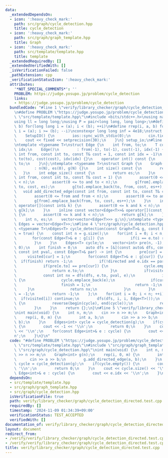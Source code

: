```yaml
---
data:
  _extendedDependsOn:
  - icon: ':heavy_check_mark:'
    path: src/graph/cycle_detection.hpp
    title: cycle_detection
  - icon: ':heavy_check_mark:'
    path: src/graph/graph_template.hpp
    title: Graph
  - icon: ':heavy_check_mark:'
    path: src/template/template.hpp
    title: template
  _extendedRequiredBy: []
  _extendedVerifiedWith: []
  _isVerificationFailed: false
  _pathExtension: cpp
  _verificationStatusIcon: ':heavy_check_mark:'
  attributes:
    '*NOT_SPECIAL_COMMENTS*': ''
    PROBLEM: https://judge.yosupo.jp/problem/cycle_detection
    links:
    - https://judge.yosupo.jp/problem/cycle_detection
  bundledCode: "#line 1 \"verify/library_checker/graph/cycle_detection_directed.test.cpp\"\
    \n#define PROBLEM \"https://judge.yosupo.jp/problem/cycle_detection\"\n#line 2\
    \ \"src/template/template.hpp\"\n#include <bits/stdc++.h>\nusing namespace std;\n\
    using ll = long long;\nusing P = pair<long long, long long>;\n#define rep(i, a,\
    \ b) for(long long i = (a); i < (b); ++i)\n#define rrep(i, a, b) for(long long\
    \ i = (a); i >= (b); --i)\nconstexpr long long inf = 4e18;\nstruct SetupIO {\n\
    \    SetupIO() {\n        ios::sync_with_stdio(0);\n        cin.tie(0);\n    \
    \    cout << fixed << setprecision(30);\n    }\n} setup_io;\n#line 3 \"src/graph/graph_template.hpp\"\
    \ntemplate <typename T>\nstruct Edge {\n    int from, to;\n    T cost;\n    int\
    \ idx;\n    Edge()\n        : from(-1), to(-1), cost(-1), idx(-1) {}\n    Edge(const\
    \ int from, const int to, const T& cost = 1, const int idx = -1)\n        : from(from),\
    \ to(to), cost(cost), idx(idx) {}\n    operator int() const {\n        return\
    \ to;\n    }\n};\ntemplate <typename T>\nstruct Graph {\n    Graph(const int N)\n\
    \        : n(N), es(0), g(N) {}\n    int size() const {\n        return n;\n \
    \   }\n    int edge_size() const {\n        return es;\n    }\n    void add_edge(const\
    \ int from, const int to, const T& cost = 1) {\n        assert(0 <= from and from\
    \ < n);\n        assert(0 <= to and to < n);\n        g[from].emplace_back(from,\
    \ to, cost, es);\n        g[to].emplace_back(to, from, cost, es++);\n    }\n \
    \   void add_directed_edge(const int from, const int to, const T& cost = 1) {\n\
    \        assert(0 <= from and from < n);\n        assert(0 <= to and to < n);\n\
    \        g[from].emplace_back(from, to, cost, es++);\n    }\n    inline vector<Edge<T>>&\
    \ operator[](const int& k) {\n        assert(0 <= k and k < n);\n        return\
    \ g[k];\n    }\n    inline const vector<Edge<T>>& operator[](const int& k) const\
    \ {\n        assert(0 <= k and k < n);\n        return g[k];\n    }\n\n   private:\n\
    \    int n, es;\n    vector<vector<Edge<T>>> g;\n};\ntemplate <typename T>\nusing\
    \ Edges = vector<Edge<T>>;\n#line 4 \"src/graph/cycle_detection.hpp\"\ntemplate\
    \ <typename T>\nEdges<T> cycle_detection(const Graph<T>& g, const bool directed\
    \ = true) {\n    const int n = g.size();\n    for(int i = 0; i < n; ++i) {\n \
    \       for(const Edge<T>& e : g[i]) {\n            if(i == e.to) return {e};\n\
    \        }\n    }\n    Edges<T> cycle;\n    vector<int> pre(n, -1), visited(n,\
    \ 0);\n    int finish = 0;\n    auto dfs = [&](const auto& dfs, const int cur,\
    \ const int pval, const Edge<T>& par) -> int {\n        pre[cur] = pval;\n   \
    \     visited[cur] = 1;\n        for(const Edge<T>& e : g[cur]) {\n          \
    \  if(finish) return -1;\n            if(!directed and e.idx == par.idx) continue;\n\
    \            if(pre[e.to] == pre[cur]) {\n                cycle.emplace_back(e);\n\
    \                return e.to;\n            }\n            if(visited[e.to]) continue;\n\
    \            const int nx = dfs(dfs, e.to, pval, e);\n            if(nx != -1)\
    \ {\n                cycle.emplace_back(e);\n                if(cur == nx) {\n\
    \                    finish = 1;\n                    return -1;\n           \
    \     }\n                return nx;\n            }\n        }\n        pre[cur]\
    \ = -1;\n        return -1;\n    };\n    for(int i = 0; i < n; ++i) {\n      \
    \  if(visited[i]) continue;\n        dfs(dfs, i, i, Edge<T>());\n        if(finish)\
    \ {\n            reverse(begin(cycle), end(cycle));\n            return cycle;\n\
    \        }\n    }\n    return {};\n}\n#line 5 \"verify/library_checker/graph/cycle_detection_directed.test.cpp\"\
    \nint main(void) {\n    int n, m;\n    cin >> n >> m;\n    Graph<int> g(n);\n\
    \    rep(i, 0, m) {\n        int a, b;\n        cin >> a >> b;\n        g.add_directed_edge(a,\
    \ b);\n    }\n    Edges<int> cycle = cycle_detection(g);\n    if(cycle.empty())\
    \ {\n        cout << -1 << '\\n';\n        return 0;\n    }\n    cout << cycle.size()\
    \ << '\\n';\n    for(const Edge<int>& e : cycle) {\n        cout << e.idx << '\\\
    n';\n    }\n}\n"
  code: "#define PROBLEM \"https://judge.yosupo.jp/problem/cycle_detection\"\n#include\
    \ \"src/template/template.hpp\"\n#include \"src/graph/graph_template.hpp\"\n#include\
    \ \"src/graph/cycle_detection.hpp\"\nint main(void) {\n    int n, m;\n    cin\
    \ >> n >> m;\n    Graph<int> g(n);\n    rep(i, 0, m) {\n        int a, b;\n  \
    \      cin >> a >> b;\n        g.add_directed_edge(a, b);\n    }\n    Edges<int>\
    \ cycle = cycle_detection(g);\n    if(cycle.empty()) {\n        cout << -1 <<\
    \ '\\n';\n        return 0;\n    }\n    cout << cycle.size() << '\\n';\n    for(const\
    \ Edge<int>& e : cycle) {\n        cout << e.idx << '\\n';\n    }\n}"
  dependsOn:
  - src/template/template.hpp
  - src/graph/graph_template.hpp
  - src/graph/cycle_detection.hpp
  isVerificationFile: true
  path: verify/library_checker/graph/cycle_detection_directed.test.cpp
  requiredBy: []
  timestamp: '2024-11-09 01:34:39+09:00'
  verificationStatus: TEST_ACCEPTED
  verifiedWith: []
documentation_of: verify/library_checker/graph/cycle_detection_directed.test.cpp
layout: document
redirect_from:
- /verify/verify/library_checker/graph/cycle_detection_directed.test.cpp
- /verify/verify/library_checker/graph/cycle_detection_directed.test.cpp.html
title: verify/library_checker/graph/cycle_detection_directed.test.cpp
---
```

